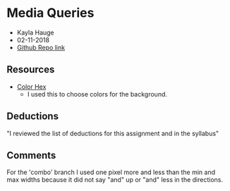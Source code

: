 # Media Queries
* Kayla Hauge
* 02-11-2018
* [Github Repo link](https://github.com/kaylamarieh/hw_mq_hauge_kayla/tree/master)

## Resources

* [Color Hex](http://www.color-hex.com/)
    * I used this to choose colors for the background.

## Deductions
"I reviewed the list of deductions for this assignment and in the syllabus"

## Comments
For the 'combo' branch I used one pixel more and less than the min and max widths because it did not say "and" up or "and" less in the directions.
